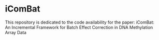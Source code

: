 # iComBat

This repository is dedicated to the code availability for the paper: iComBat: An Incremental Framework for Batch Effect Correction in DNA Methylation Array Data
